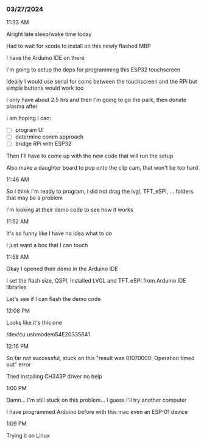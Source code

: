 ### 03/27/2024

11:33 AM

Alright late sleep/wake time today

Had to wait for xcode to install on this newly flashed MBP

I have the Arduino IDE on there

I'm going to setup the deps for programming this ESP32 touchscreen

Ideally I would use serial for coms between the touchscreen and the RPi but simple buttons would work too

I only have about 2.5 hrs and then I'm going to go the park, then donate plasma after

I am hoping I can:

- [ ] program UI
- [ ] determine comm approach
- [ ] bridge RPi with ESP32

Then I'll have to come up with the new code that will run the setup

Also make a daughter board to pop onto the clip cam, that won't be too hard

11:46 AM

So I think I'm ready to program, I did not drag the lvgl, TFT_eSPI, ... folders that may be a problem

I'm looking at their demo code to see how it works

11:52 AM

It's so funny like I have no idea what to do

I just want a box that I can touch

11:58 AM

Okay I opened their demo in the Arduino IDE

I set the flash size, QSPI, installed LVGL and TFT_eSPI from Arduino IDE libraries

Let's see if I can flash the demo code

12:08 PM

Looks like it's this one

/dev/cu.usbmodem54E20335641

12:16 PM

So far not successful, stuck on this "result was 01070000: Operation timed out" error

Tried installing CH343P driver no help

1:00 PM

Damn... I'm still stuck on this problem... I guess I'll try another computer

I have programmed Arduino before with this mac even an ESP-01 device

1:09 PM

Trying it on Linux
